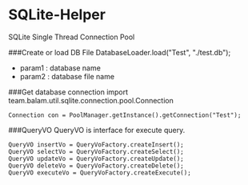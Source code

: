 # SQLite-Helper
SQLite Single Thread Connection Pool

###Create or load DB File
    DatabaseLoader.load("Test", "./test.db");
* param1 : database name
* param2 : database file name

###Get database connection
    import team.balam.util.sqlite.connection.pool.Connection
    
    Connection con = PoolManager.getInstance().getConnection("Test");

###QueryVO
QueryVO is interface for execute query.
<pre><code>QueryVO insertVo = QueryVoFactory.createInsert();
QueryVO selectVo = QueryVoFactory.createSelect();
QueryVO updateVo = QueryVoFactory.createUpdate();
QueryVO deleteVo = QueryVoFactory.createDelete();
QueryVO executeVo = QueryVoFactory.createExecute();</code></pre>
    
